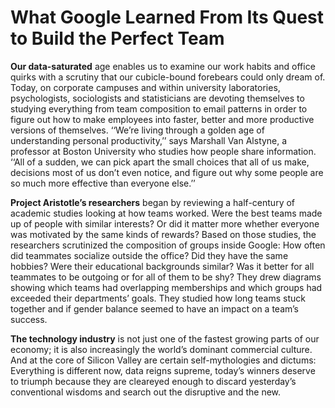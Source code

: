 # What Google Learned From Its Quest to Build the Perfect Team

**Our data-saturated** age enables us to examine our work habits and office quirks with a scrutiny that our cubicle-bound forebears could only dream of. 
  Today, on corporate campuses and within university laboratories, psychologists, sociologists and statisticians are devoting themselves to studying everything from team composition to email patterns in order to figure out how to make employees into faster,
better and more productive versions of themselves. ‘‘We’re living through a golden age of understanding personal productivity,’’ says Marshall Van Alstyne, a professor at Boston University who studies how people share information. 
‘‘All of a sudden, we can pick apart the small choices that all of us make, decisions most of us don’t even notice, and figure out why some people are so much more effective than everyone else.’’

**Project Aristotle’s researchers** began by reviewing a half-century of academic studies looking at how teams worked. Were the best teams made up of people with similar interests? Or did it matter more whether everyone was motivated by the same kinds of rewards? Based on those studies, the researchers scrutinized the composition of groups inside Google: How often did teammates socialize outside the office? Did they have the same hobbies? Were their educational backgrounds similar? Was it better for all teammates to be outgoing or for all of them to be shy? They drew diagrams showing which teams had overlapping memberships and which groups had exceeded their departments’ goals. 
  They studied how long teams stuck together and if gender balance seemed to have an impact on a team’s success.
    
 **The technology industry** is not just one of the fastest growing parts of our economy; it is also increasingly the world’s dominant commercial culture. And at the core of Silicon Valley are certain self-mythologies and dictums: Everything is different now, data reigns supreme,
   today’s winners deserve to triumph because they are cleareyed enough to discard yesterday’s conventional wisdoms and search out the disruptive and the new.
